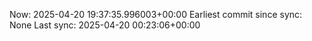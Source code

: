 Now: 2025-04-20 19:37:35.996003+00:00 Earliest commit since sync: None Last sync: 2025-04-20 00:23:06+00:00
